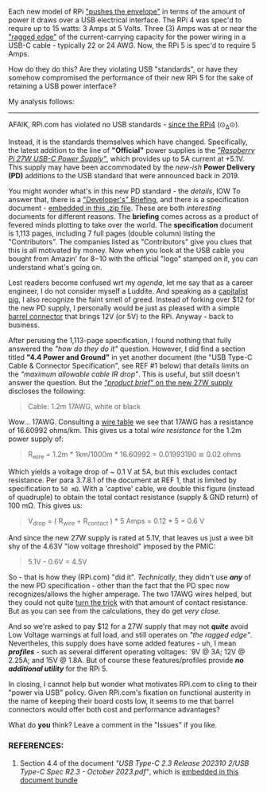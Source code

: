 Each new model of RPi ["pushes the envelope"](https://www.merriam-webster.com/wordplay/push-the-envelope-idiom-space-aeronautics-origin) in terms of the amount of power it draws over a USB electrical interface. The RPi 4 was spec'd to require up to 15 watts: 3 Amps at 5 Volts. Three (3) Amps was at or near the ["ragged edge"](https://www.merriam-webster.com/dictionary/on%20the%20ragged%20edge) of the current-carrying capacity for the power wiring in a USB-C cable - typically 22 or 24 AWG. Now, the RPi 5 is spec'd to require 5 Amps. 

How do they do this? Are they violating USB "standards", or have they somehow compromised the performance of their new RPi 5 for the sake of retaining a USB power interface?

My analysis follows:



---

AFAIK, RPi.com has violated no USB standards - [since the RPi4](https://raspberrypi.stackexchange.com/a/105819/83790)  (⊙<sub>∆</sub>⊙).

Instead, it is the standards themselves which have changed. Specifically, the latest addition to the line of **"Official"** power supplies is the [*"Raspberry Pi 27W USB-C Power Supply"*](https://datasheets.raspberrypi.com/power-supply/27w-usb-c-power-supply-product-brief.pdf), which provides up to 5A current at +5.1V. This supply may have been accommodated by the *new-ish* **Power Delivery (PD)** additions to the USB standard that were announced back in 2019. 

You might wonder what's in this new PD standard - the *details*, IOW To answer that, there is a ["Developer's" Briefing](https://www.usb.org/sites/default/files/D2T2-1%20-%20USB%20Power%20Delivery.pdf), and there is a specification document - [embedded in this .zip file](https://www.usb.org/sites/default/files/USB%20PD%20R3.2%20V1.0_1.zip). These are both *interesting* documents for different reasons. The **briefing** comes across as a product of fevered minds plotting to take over the world. The **specification** document is 1,113 pages, including 7 full pages (double column) listing the "Contributors". The companies listed as "Contributors" give you clues that this is all motivated by money. Now when you look at the USB cable you bought from Amazin' for $8-$10 with the official "logo" stamped on it, you can understand what's going on. 

Lest readers become confused wrt my *agenda*, let me say that as a career engineer, I do not consider myself a Luddite.  And speaking as a [capitalist pig](https://www.urbandictionary.com/define.php?term=Capitalist%20Pig), I also recognize the faint smell of greed. Instead of forking over $12 for the new PD supply, I personally would be just as pleased with a simple [barrel connector](https://en.wikipedia.org/wiki/Coaxial_power_connector) that brings 12V (or 5V) to the RPi. Anyway - back to business. 

After perusing the 1,113-page specification, I found nothing that fully answered the *"how do they do it"* question. However, I did find a section titled **"4.4 Power and Ground"** in yet another document (the "USB Type-C Cable & Connector Specification", see REF #1 below) that details limits on the *"maximum allowable cable IR drop"*. This is useful, but still doesn't answer the question. But the [*"product brief"* on the new 27W supply](https://datasheets.raspberrypi.com/power-supply/27w-usb-c-power-supply-product-brief.pdf) discloses the following: 

>Cable: 1.2m 17AWG, white or black 

Wow... 17AWG. Consulting a [wire table](https://www.powerstream.com/Wire_Size.htm) we see that 17AWG has a resistance of 16.60992 ohms/km. This gives us a total *wire resistance* for the 1.2m power supply of: 

>R<sub>wire</sub> = 1.2m * 1km/1000m * 16.60992 = 0.01993190 ≅ 0.02 ohms   

Which yields a voltage drop of ~ 0.1 V at 5A, but this excludes contact resistance. Per para 3.7.8.1 of the document at REF 1, that is limited by specification to `50 mΩ`. With a 'captive' cable, we double this figure (instead of quadruple) to obtain the total contact resistance (supply & GND return) of 100 mΩ. This gives us:

>V<sub>drop</sub> = ( R<sub>wire</sub> + R<sub>contact</sub> ) * 5 Amps = 0.12 * 5 = 0.6 V 

And since the new 27W supply is rated at 5.1V, that leaves us just a wee bit shy of the 4.63V "low voltage threshold" imposed by the PMIC:

>5.1V - 0.6V = 4.5V  

So - that is how they (RPi.com) "did it". *Technically*, they didn't use ***any*** of the new PD specification - other than the fact that the PD spec now recognizes/allows the higher amperage. The two 17AWG wires helped, but they could not quite [turn the trick](https://idioms.thefreedictionary.com/turn+the+trick) with that amount of contact resistance. But as you can see from the calculations, they do get *very close*. 

And so we're asked to pay $12 for a 27W supply that may not ***quite*** avoid Low Voltage warnings at full load, and still operates on *"the ragged edge"*. Nevertheles, this supply does have some added features - uh, I mean ***profiles*** - such as several different operating voltages: `9V @ 3A; 12V @ 2.25A; and 15V @ 1.8A. But of course these features/profiles provide ***no additional utility*** for the RPi 5. 

In closing, I cannot help but wonder what motivates RPi.com to cling to their "power via USB" policy. Given RPi.com's fixation on functional austerity in the name of keeping their board costs low, it  seems to me that barrel connectors would offer both cost and performance advantages?  

What do **you** think? Leave a comment in the "Issues" if you like.

### REFERENCES:

1. Section 4.4 of the document *"USB Type-C 2.3 Release 202310 2/USB Type-C Spec R2.3 - October 2023.pdf"*, which is [embedded in this document bundle](https://www.usb.org/sites/default/files/USB%20Type-C%202.3%20Release%20202310.zip) 
